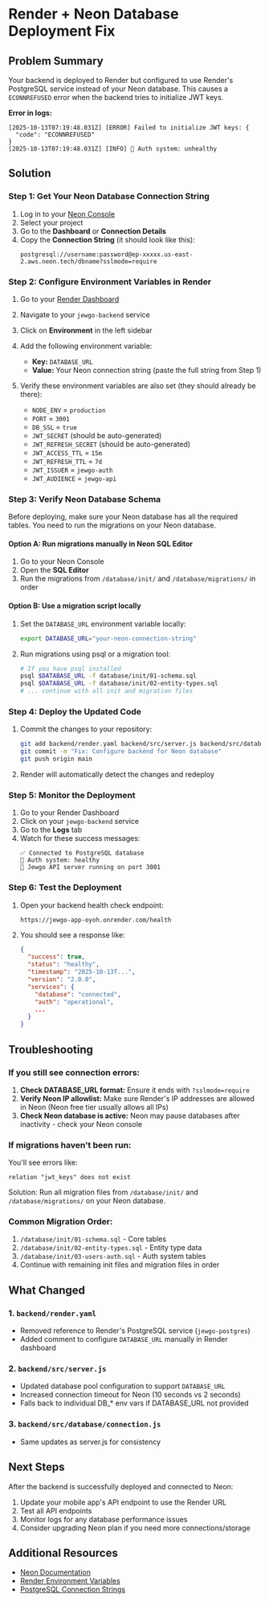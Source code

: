 # Render + Neon Database Deployment Fix

## Problem Summary

Your backend is deployed to Render but configured to use Render's PostgreSQL service instead of your Neon database. This causes a `ECONNREFUSED` error when the backend tries to initialize JWT keys.

**Error in logs:**

```
[2025-10-13T07:19:48.031Z] [ERROR] Failed to initialize JWT keys: {
  "code": "ECONNREFUSED"
}
[2025-10-13T07:19:48.031Z] [INFO] 🔐 Auth system: unhealthy
```

## Solution

### Step 1: Get Your Neon Database Connection String

1. Log in to your [Neon Console](https://console.neon.tech)
2. Select your project
3. Go to the **Dashboard** or **Connection Details**
4. Copy the **Connection String** (it should look like this):
   ```
   postgresql://username:password@ep-xxxxx.us-east-2.aws.neon.tech/dbname?sslmode=require
   ```

### Step 2: Configure Environment Variables in Render

1. Go to your [Render Dashboard](https://dashboard.render.com)
2. Navigate to your `jewgo-backend` service
3. Click on **Environment** in the left sidebar
4. Add the following environment variable:

   - **Key:** `DATABASE_URL`
   - **Value:** Your Neon connection string (paste the full string from Step 1)

5. Verify these environment variables are also set (they should already be there):
   - `NODE_ENV` = `production`
   - `PORT` = `3001`
   - `DB_SSL` = `true`
   - `JWT_SECRET` (should be auto-generated)
   - `JWT_REFRESH_SECRET` (should be auto-generated)
   - `JWT_ACCESS_TTL` = `15m`
   - `JWT_REFRESH_TTL` = `7d`
   - `JWT_ISSUER` = `jewgo-auth`
   - `JWT_AUDIENCE` = `jewgo-api`

### Step 3: Verify Neon Database Schema

Before deploying, make sure your Neon database has all the required tables. You need to run the migrations on your Neon database.

#### Option A: Run migrations manually in Neon SQL Editor

1. Go to your Neon Console
2. Open the **SQL Editor**
3. Run the migrations from `/database/init/` and `/database/migrations/` in order

#### Option B: Use a migration script locally

1. Set the `DATABASE_URL` environment variable locally:

   ```bash
   export DATABASE_URL="your-neon-connection-string"
   ```

2. Run migrations using psql or a migration tool:
   ```bash
   # If you have psql installed
   psql $DATABASE_URL -f database/init/01-schema.sql
   psql $DATABASE_URL -f database/init/02-entity-types.sql
   # ... continue with all init and migration files
   ```

### Step 4: Deploy the Updated Code

1. Commit the changes to your repository:

   ```bash
   git add backend/render.yaml backend/src/server.js backend/src/database/connection.js
   git commit -m "Fix: Configure backend for Neon database"
   git push origin main
   ```

2. Render will automatically detect the changes and redeploy

### Step 5: Monitor the Deployment

1. Go to your Render Dashboard
2. Click on your `jewgo-backend` service
3. Go to the **Logs** tab
4. Watch for these success messages:
   ```
   ✅ Connected to PostgreSQL database
   🔐 Auth system: healthy
   🚀 Jewgo API server running on port 3001
   ```

### Step 6: Test the Deployment

1. Open your backend health check endpoint:

   ```
   https://jewgo-app-oyoh.onrender.com/health
   ```

2. You should see a response like:
   ```json
   {
     "success": true,
     "status": "healthy",
     "timestamp": "2025-10-13T...",
     "version": "2.0.0",
     "services": {
       "database": "connected",
       "auth": "operational",
       ...
     }
   }
   ```

## Troubleshooting

### If you still see connection errors:

1. **Check DATABASE_URL format:** Ensure it ends with `?sslmode=require`
2. **Verify Neon IP allowlist:** Make sure Render's IP addresses are allowed in Neon (Neon free tier usually allows all IPs)
3. **Check Neon database is active:** Neon may pause databases after inactivity - check your Neon console

### If migrations haven't been run:

You'll see errors like:

```
relation "jwt_keys" does not exist
```

Solution: Run all migration files from `/database/init/` and `/database/migrations/` on your Neon database.

### Common Migration Order:

1. `/database/init/01-schema.sql` - Core tables
2. `/database/init/02-entity-types.sql` - Entity type data
3. `/database/init/03-users-auth.sql` - Auth system tables
4. Continue with remaining init files and migration files in order

## What Changed

### 1. `backend/render.yaml`

- Removed reference to Render's PostgreSQL service (`jewgo-postgres`)
- Added comment to configure `DATABASE_URL` manually in Render dashboard

### 2. `backend/src/server.js`

- Updated database pool configuration to support `DATABASE_URL`
- Increased connection timeout for Neon (10 seconds vs 2 seconds)
- Falls back to individual DB\_\* env vars if DATABASE_URL not provided

### 3. `backend/src/database/connection.js`

- Same updates as server.js for consistency

## Next Steps

After the backend is successfully deployed and connected to Neon:

1. Update your mobile app's API endpoint to use the Render URL
2. Test all API endpoints
3. Monitor logs for any database performance issues
4. Consider upgrading Neon plan if you need more connections/storage

## Additional Resources

- [Neon Documentation](https://neon.tech/docs)
- [Render Environment Variables](https://render.com/docs/environment-variables)
- [PostgreSQL Connection Strings](https://www.postgresql.org/docs/current/libpq-connect.html#LIBPQ-CONNSTRING)
